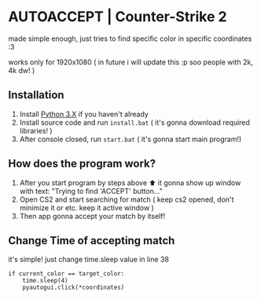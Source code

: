 # AUTOACCEPT | Counter-Strike 2
made simple enough, just tries to find specific color in specific coordinates :3

works only for 1920x1080 ( in future i will update this :p soo people with 2k, 4k dw! )

## Installation
1. Install [Python 3.X](https://www.python.org/) if you haven't already
2. Install source code and run `install.bat` ( it's gonna download required libraries! )
3. After console closed, run `start.bat` ( it's gonna start main program!)

## How does the program work?
1. After you start program by steps above ⬆️ it gonna show up window with text: "Trying to find 'ACCEPT' button..."
2. Open CS2 and start searching for match ( keep cs2 opened, don't minimize it or etc. keep it active window )
3. Then app gonna accept your match by itself!

## Change Time of accepting match
it's simple! just change time.sleep value in line 38

```
if current_color == target_color:
    time.sleep(4)
    pyautogui.click(*coordinates)
```
